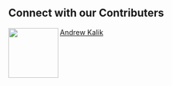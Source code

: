 ## Connect with our Contributers
<img align="left" width="100" height="100" src="https://avatars2.githubusercontent.com/u/6402101?s=400&u=7b97c894ae98e8c626bb6ce60a9ead8e281725b0&v=4">

[Andrew Kalik](https://github.com/askalik)


